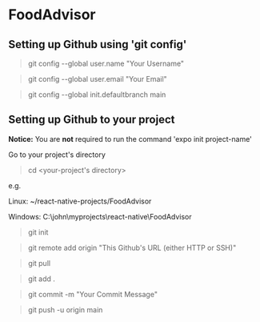 # FoodAdvisor
## Setting up Github using 'git config'
>git config --global user.name "Your Username"

>git config --global user.email "Your Email"

>git config --global init.defaultbranch main

## Setting up Github to your project
**Notice:** You are **not** required to run the command 'expo init project-name'

Go to your project's directory

>cd <your-project's directory> 

e.g. 

Linux: ~/react-native-projects/FoodAdvisor

Windows: C:\john\myprojects\react-native\FoodAdvisor

>git init

>git remote add origin "This Github's URL (either HTTP or SSH)"

>git pull

>git add .

>git commit -m "Your Commit Message"

>git push -u origin main
